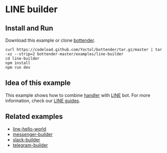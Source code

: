 # LINE builder

## Install and Run

Download this example or clone [bottender](https://github.com/Yoctol/bottender).

```
curl https://codeload.github.com/Yoctol/bottender/tar.gz/master | tar -xz --strip=2 bottender-master/examples/line-builder
cd line-builder
npm install
npm run dev
```

## Idea of this example

This example shows how to combine [handler](https://bottender.js.org/docs/APIReference-Handler) with [LINE](https://line.me/) bot.
For more information, check our [LINE guides](https://bottender.js.org/docs/Platforms-LINE).  

## Related examples

- [line-hello-world](../line-hello-world)
- [messenger-builder](../messenger-builder)
- [slack-builder](../slack-builder)
- [telegram-builder](../telegram-builder)
